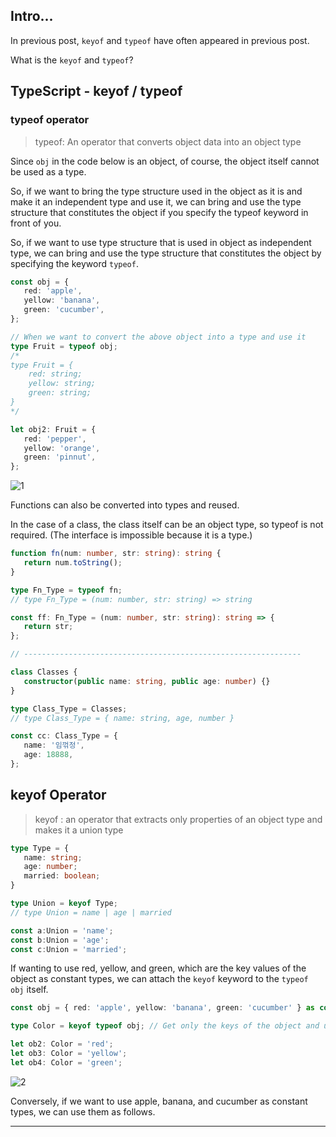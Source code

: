 ## Intro...
In previous post, `keyof` and `typeof` have often appeared in previous post. 

What is the `keyof` and `typeof`?

## TypeScript - keyof / typeof

### typeof operator
> typeof: An operator that converts object data into an object type

Since `obj` in the code below is an object, of course, the object itself cannot be used as a type.

So, if we want to bring the type structure used in the object as it is and make it an independent type and use it, we can bring and use the type structure that constitutes the object if you specify the typeof keyword in front of you.

So, if we want to use type structure that is used in object as independent type, we can bring and use the type structure that constitutes the object by specifying the keyword `typeof`.


```ts
const obj = {
   red: 'apple',
   yellow: 'banana',
   green: 'cucumber',
};

// When we want to convert the above object into a type and use it
type Fruit = typeof obj;
/*
type Fruit = {
    red: string;
    yellow: string;
    green: string;
}
*/

let obj2: Fruit = {
   red: 'pepper',
   yellow: 'orange',
   green: 'pinnut',
};
```

![1](https://github.com/jinscodes/Blog_nextJS/assets/87598134/b246497e-1203-4717-9b6b-f53183ed7013)

Functions can also be converted into types and reused.

In the case of a class, the class itself can be an object type, so typeof is not required. (The interface is impossible because it is a type.)

```ts
function fn(num: number, str: string): string {
   return num.toString();
}

type Fn_Type = typeof fn;
// type Fn_Type = (num: number, str: string) => string

const ff: Fn_Type = (num: number, str: string): string => {
   return str;
};

// --------------------------------------------------------------

class Classes {
   constructor(public name: string, public age: number) {}
}

type Class_Type = Classes;
// type Class_Type = { name: string, age, number }

const cc: Class_Type = {
   name: '임꺾정',
   age: 18888,
};
```

## keyof Operator
> keyof : an operator that extracts only properties of an object type and makes it a union type

```ts
type Type = {
   name: string;
   age: number;
   married: boolean;
}

type Union = keyof Type;
// type Union = name | age | married

const a:Union = 'name';
const b:Union = 'age';
const c:Union = 'married';
```

If wanting to use red, yellow, and green, which are the key values of the object as constant types, we can attach the `keyof` keyword to the `typeof obj` itself.

```ts
const obj = { red: 'apple', yellow: 'banana', green: 'cucumber' } as const; // In order to construct the constant type, the type is affirmed.

type Color = keyof typeof obj; // Get only the keys of the object and use the constant type

let ob2: Color = 'red';
let ob3: Color = 'yellow';
let ob4: Color = 'green';
```

![2](https://github.com/jinscodes/Blog_nextJS/assets/87598134/74b65daa-f8e7-47b9-ac6a-1082c042786c)

Conversely, if we want to use apple, banana, and cucumber as constant types, we can use them as follows.

---
[](https://inpa.tistory.com/entry/TS-%F0%9F%93%98-%ED%83%80%EC%9E%85%EC%8A%A4%ED%81%AC%EB%A6%BD%ED%8A%B8-keyof-typeof-%EC%82%AC%EC%9A%A9%EB%B2%95)